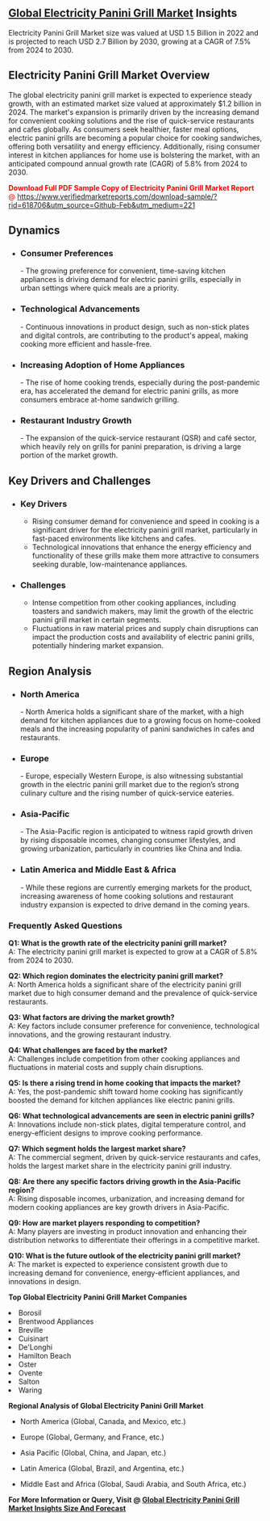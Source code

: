 <h2><a href="https://www.verifiedmarketreports.com/download-sample/?rid=618706&amp;utm_source=Github&amp;utm_medium=221" target="_blank">Global Electricity Panini Grill Market</a> Insights</h2><p>Electricity Panini Grill Market size was valued at USD 1.5 Billion in 2022 and is projected to reach USD 2.7 Billion by 2030, growing at a CAGR of 7.5% from 2024 to 2030.</p><p> <h2>Electricity Panini Grill Market Overview</h2> <p>The global electricity panini grill market is expected to experience steady growth, with an estimated market size valued at approximately $1.2 billion in 2024. The market's expansion is primarily driven by the increasing demand for convenient cooking solutions and the rise of quick-service restaurants and cafes globally. As consumers seek healthier, faster meal options, electric panini grills are becoming a popular choice for cooking sandwiches, offering both versatility and energy efficiency. Additionally, rising consumer interest in kitchen appliances for home use is bolstering the market, with an anticipated compound annual growth rate (CAGR) of 5.8% from 2024 to 2030.</p> <p><p><span class=""><span style="color: #ff0000;"><strong>Download Full PDF Sample Copy of Electricity Panini Grill Market Report</strong> @ </span><a href="https://www.verifiedmarketreports.com/download-sample/?rid=618706&amp;utm_source=Github-Feb&amp;utm_medium=221" target="_blank">https://www.verifiedmarketreports.com/download-sample/?rid=618706&amp;utm_source=Github-Feb&amp;utm_medium=221</a></span></p></p> <h2>Dynamics</h2> <ul> <li><h3>Consumer Preferences</h3> - The growing preference for convenient, time-saving kitchen appliances is driving demand for electric panini grills, especially in urban settings where quick meals are a priority.</li> <li><h3>Technological Advancements</h3> - Continuous innovations in product design, such as non-stick plates and digital controls, are contributing to the product's appeal, making cooking more efficient and hassle-free.</li> <li><h3>Increasing Adoption of Home Appliances</h3> - The rise of home cooking trends, especially during the post-pandemic era, has accelerated the demand for electric panini grills, as more consumers embrace at-home sandwich grilling.</li> <li><h3>Restaurant Industry Growth</h3> - The expansion of the quick-service restaurant (QSR) and café sector, which heavily rely on grills for panini preparation, is driving a large portion of the market growth.</li> </ul> <h2>Key Drivers and Challenges</h2> <ul> <li><h3>Key Drivers</h3> <ul> <li>Rising consumer demand for convenience and speed in cooking is a significant driver for the electricity panini grill market, particularly in fast-paced environments like kitchens and cafes.</li> <li>Technological innovations that enhance the energy efficiency and functionality of these grills make them more attractive to consumers seeking durable, low-maintenance appliances.</li> </ul> </li> <li><h3>Challenges</h3> <ul> <li>Intense competition from other cooking appliances, including toasters and sandwich makers, may limit the growth of the electric panini grill market in certain segments.</li> <li>Fluctuations in raw material prices and supply chain disruptions can impact the production costs and availability of electric panini grills, potentially hindering market expansion.</li> </ul> </li> </ul> <h2>Region Analysis</h2> <ul> <li><h3>North America</h3> - North America holds a significant share of the market, with a high demand for kitchen appliances due to a growing focus on home-cooked meals and the increasing popularity of panini sandwiches in cafes and restaurants.</li> <li><h3>Europe</h3> - Europe, especially Western Europe, is also witnessing substantial growth in the electric panini grill market due to the region’s strong culinary culture and the rising number of quick-service eateries.</li> <li><h3>Asia-Pacific</h3> - The Asia-Pacific region is anticipated to witness rapid growth driven by rising disposable incomes, changing consumer lifestyles, and growing urbanization, particularly in countries like China and India.</li> <li><h3>Latin America and Middle East & Africa</h3> - While these regions are currently emerging markets for the product, increasing awareness of home cooking solutions and restaurant industry expansion is expected to drive demand in the coming years.</li> </ul> <h3>Frequently Asked Questions</h3> <p><strong>Q1: What is the growth rate of the electricity panini grill market?</strong><br> A: The electricity panini grill market is expected to grow at a CAGR of 5.8% from 2024 to 2030.</p> <p><strong>Q2: Which region dominates the electricity panini grill market?</strong><br> A: North America holds a significant share of the electricity panini grill market due to high consumer demand and the prevalence of quick-service restaurants.</p> <p><strong>Q3: What factors are driving the market growth?</strong><br> A: Key factors include consumer preference for convenience, technological innovations, and the growing restaurant industry.</p> <p><strong>Q4: What challenges are faced by the market?</strong><br> A: Challenges include competition from other cooking appliances and fluctuations in material costs and supply chain disruptions.</p> <p><strong>Q5: Is there a rising trend in home cooking that impacts the market?</strong><br> A: Yes, the post-pandemic shift toward home cooking has significantly boosted the demand for kitchen appliances like electric panini grills.</p> <p><strong>Q6: What technological advancements are seen in electric panini grills?</strong><br> A: Innovations include non-stick plates, digital temperature control, and energy-efficient designs to improve cooking performance.</p> <p><strong>Q7: Which segment holds the largest market share?</strong><br> A: The commercial segment, driven by quick-service restaurants and cafes, holds the largest market share in the electricity panini grill industry.</p> <p><strong>Q8: Are there any specific factors driving growth in the Asia-Pacific region?</strong><br> A: Rising disposable incomes, urbanization, and increasing demand for modern cooking appliances are key growth drivers in Asia-Pacific.</p> <p><strong>Q9: How are market players responding to competition?</strong><br> A: Many players are investing in product innovation and enhancing their distribution networks to differentiate their offerings in a competitive market.</p> <p><strong>Q10: What is the future outlook of the electricity panini grill market?</strong><br> A: The market is expected to experience consistent growth due to increasing demand for convenience, energy-efficient appliances, and innovations in design.</p> </p><p><strong>Top Global Electricity Panini Grill Market Companies</strong></p><div data-test-id=""><p><li>Borosil</li><li> Brentwood Appliances</li><li> Breville</li><li> Cuisinart</li><li> De'Longhi</li><li> Hamilton Beach</li><li> Oster</li><li> Ovente</li><li> Salton</li><li> Waring</li></p><div><strong>Regional Analysis of&nbsp;Global Electricity Panini Grill Market</strong></div><ul><li dir="ltr"><p dir="ltr">North America&nbsp;(Global, Canada, and Mexico, etc.)</p></li><li dir="ltr"><p dir="ltr">Europe (Global, Germany, and France, etc.)</p></li><li dir="ltr"><p dir="ltr">Asia Pacific&nbsp;(Global, China, and Japan, etc.)</p></li><li dir="ltr"><p dir="ltr">Latin America&nbsp;(Global, Brazil, and Argentina, etc.)</p></li><li dir="ltr">Middle East and Africa&nbsp;(Global, Saudi Arabia, and South Africa, etc.)</li></ul><p><strong>For More Information or Query, Visit @&nbsp;</strong><strong><a href="https://www.verifiedmarketreports.com/product/electricity-panini-grill-market/?utm_source=Github&amp;utm_medium=221" target="_blank">Global Electricity Panini Grill Market Insights Size And Forecast</a></strong></p></div>
